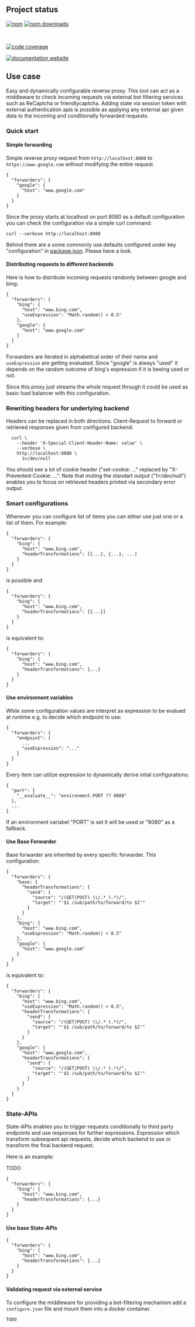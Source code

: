 <!-- !/usr/bin/env markdown
-*- coding: utf-8 -*-
region header
Copyright Torben Sickert (info["~at~"]torben.website) 16.12.2012

License
-------

This library written by Torben Sickert stand under a creative commons naming
3.0 unported license. See https://creativecommons.org/licenses/by/3.0/deed.de
endregion -->

Project status
--------------

[![npm](https://img.shields.io/npm/v/reverse-proxy-middleware?color=%23d55e5d&label=npm%20package%20version&logoColor=%23d55e5d)](https://www.npmjs.com/package/reverse-proxy-middleware)
[![npm downloads](https://img.shields.io/npm/dy/reverse-proxy-middleware.svg)](https://www.npmjs.com/package/reverse-proxy-middleware)

[![<LABEL>](https://github.com/thaibault/reverse-proxy-middleware/actions/workflows/build.yaml/badge.svg)](https://github.com/thaibault/reverse-proxy-middleware/actions/workflows/build.yaml)
[![<LABEL>](https://github.com/thaibault/reverse-proxy-middleware/actions/workflows/test.yaml/badge.svg)](https://github.com/thaibault/reverse-proxy-middleware/actions/workflows/test.yaml)
[![<LABEL>](https://github.com/thaibault/reverse-proxy-middleware/actions/workflows/test-coverage-report.yaml/badge.svg)](https://github.com/thaibault/reverse-proxy-middleware/actions/workflows/test-coverage-report.yaml)
[![<LABEL>](https://github.com/thaibault/reverse-proxy-middleware/actions/workflows/check-types.yaml/badge.svg)](https://github.com/thaibault/reverse-proxy-middleware/actions/workflows/check-types.yaml)
[![<LABEL>](https://github.com/thaibault/reverse-proxy-middleware/actions/workflows/lint.yaml/badge.svg)](https://github.com/thaibault/reverse-proxy-middleware/actions/workflows/lint.yaml)
[![<LABEL>](https://github.com/thaibault/reverse-proxy-middleware/actions/workflows/build-image-periodically-2-branches.yaml/badge.svg)](https://github.com/thaibault/reverse-proxy-middleware/actions/workflows/build-image-periodically-2-branches.yaml)

[![code coverage](https://coveralls.io/repos/github/thaibault/reverse-proxy-middleware/badge.svg)](https://coveralls.io/github/thaibault/reverse-proxy-middleware)

[![documentation website](https://img.shields.io/website-up-down-green-red/http/torben.website/reverse-proxy-middleware.svg?label=documentation-website)](http://torben.website/reverse-proxy-middleware)

Use case
--------

Easy and dynamically configurable reverse proxy. This tool can act as a
middleware to check incoming requests via external bot filtering services such
as ReCaptcha or friendlycaptcha.
Adding state via session token with external authentication apis is possible as
applying any external api given data to the incoming and conditionally
forwarded requests.

### Quick start

#### Simple forwarding

Simple reverse proxy request from `http://localhost:8080` to
`https://www.google.com` without modifying the entire request.

```
{
  "forwarders": {
    "google": {
      "host": "www.google.com"
    }
  }
}
```

Since the proxy starts at localhost on port 8080 as a default configuration you
can check the configuration via a simple curl command:

```curl --verbose http://localhost:8080```

Behind there are a some commonly use defaults configured under key
"configuration" in [package.json](package.json). Please have a look.

#### Distributing requests to different backends

Here is how to distribute incoming requests randomly between google and bing:

```
{
  "forwarders": {
    "bing": {
      "host": "www.bing.com",
      "useExpression": "Math.random() < 0.5"
    },
    "google": {
      "host": "www.google.com"
    }
  }
}
```

Forwarders are iterated in alphabetical order of their name and `useExpression`
are getting evaluated. Since "google" is always "used" it depends on the random
outcome of bing's expression if it is beeing used or not.

Since this proxy just streams the whole request through it could be used as
basic load balancer with this configuration.

### Rewriting headers for underlying backend

Headers can be replaced in both directions. Client-Request to forward or
retrieved responses given from configured backend:

```
  curl \
    --header 'X-Special-Client-Header-Name: value' \
    --verbose \
    http://localhost:8080 \
      1>/dev/null
```

You should see a lot of cookie header ("set-cookie: ..." replaced by
"X-Prevented-Cookie: ...".
Note that muting the standart output ("1>/dev/null") enables you to focus on
retrieved headers printed via secondary error output.

### Smart configurations

Whenever you can configure list of items you can either use just one or a list
of them. For example:

```
{
  "forwarders": {
    "bing": {
      "host": "www.bing.com",
      "headerTransformations": [{...}, {...}, ...]
    }
  }
}
```

is possible and

```
{
  "forwarders": {
    "bing": {
      "host": "www.bing.com",
      "headerTransformations": [{...}]
    }
  }
}
```

is equivalent to:

```
{
  "forwarders": {
    "bing": {
      "host": "www.bing.com",
      "headerTransformations": {...}
    }
  }
}
```

#### Use environment variables

While some configuration values are interpret as expression to be evalued at
runtime e.g. to decide which endpoint to use:

```
{
  "forwarders": {
    "endpoint": {
      ...
      "useExpression": "..."
    }
  }
}
```

Every item can utilize expression to dynamically derive intial configurations:

```
{
  "port": {
    "__evaluate__": "environment.PORT ?? 8080"
  },
  ...
}
```

If an environment variabel "PORT" is set it will be used or "8080" as a
fallback.

#### Use Base Forwarder

Base forwarder are inherited by every specific forwarder. This configuration:

```
{
  "forwarders": {
    "base: {
      "headerTransformations": {
        "send": {
          "source": "/(GET|POST) \\/.* (.*)/",
          "target": "'$1 /sub/path/to/forward/to $2'"
        }
      }
    },
    "bing": {
      "host": "www.bing.com",
      "useExpression": "Math.random() < 0.5"
    },
    "google": {
      "host": "www.google.com"
    }
  }
}
```

is equivalent to:

```
{
  "forwarders": {
    "bing": {
      "host": "www.bing.com",
      "useExpression": "Math.random() < 0.5",
      "headerTransformations": {
        "send": {
          "source": "/(GET|POST) \\/.* (.*)/",
          "target": "'$1 /sub/path/to/forward/to $2'"
        }
      }
    },
    "google": {
      "host": "www.google.com",
      "headerTransformations": {
        "send": {
          "source": "/(GET|POST) \\/.* (.*)/",
          "target": "'$1 /sub/path/to/forward/to $2'"
        }
      }
    }
  }
}
```

### State-APIs

State-APIs enables you to trigger requests conditionally to third party
endpoints and use responses for further expressions.
Expression which transform subsequent api requests, decide which backend to use
or transform the final backend request.

Here is an example:

TODO

```
{
  "forwarders": {
    "bing": {
      "host": "www.bing.com",
      "headerTransformations": {...}
    }
  }
}
```

#### Use base State-APIs

```
{
  "forwarders": {
    "bing": {
      "host": "www.bing.com",
      "headerTransformations": {...}
    }
  }
}
```

#### Validating request via external service

To configure the middleware for providing a bot-filtering mechanism add a
`configure.json` file and mount them into a docker container.

```JavaScript
TODO
```

<!-- region modline
vim: set tabstop=4 shiftwidth=4 expandtab:
vim: foldmethod=marker foldmarker=region,endregion:
endregion -->
